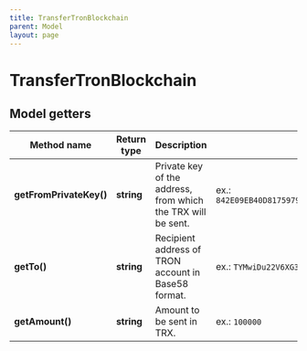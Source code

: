 ```yaml
---
title: TransferTronBlockchain
parent: Model
layout: page
---
```


# TransferTronBlockchain

## Model getters

Method name | Return type | Description | Notes
------------ | ------------- | ------------- | -------------
**getFromPrivateKey()** | **string** | Private key of the address, from which the TRX will be sent. | ex.: `842E09EB40D8175979EFB0071B28163E11AED0F14BDD84090A4CEFB936EF5701`
**getTo()** | **string** | Recipient address of TRON account in Base58 format. | ex.: `TYMwiDu22V6XG3yk6W9cTVBz48okKLRczh`
**getAmount()** | **string** | Amount to be sent in TRX. | ex.: `100000`

